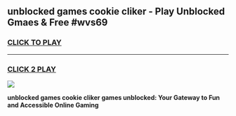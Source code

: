 
## unblocked games cookie cliker - Play Unblocked Gmaes & Free #wvs69
<h3>
<a href="https://news.freeplayer.one?title=unblocked_games_cookie_cliker&ref=24F">CLICK TO PLAY</a></h3>
<hr>

<h3>
<a href="https://news.freeplayer.one?title=unblocked_games_cookie_cliker&ref=24F">CLICK 2 PLAY</a>
  
</h3>

<a href="https://news.freeplayer.one?title=unblocked_games_cookie_cliker&ref=24F/"><img src="https://clearcache.store/games.png"></a>


**unblocked games cookie cliker games unblocked: Your Gateway to Fun and Accessible Online Gaming**
